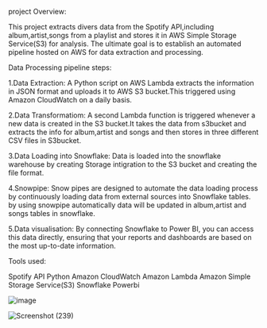 project Overview:

This project extracts divers data from the Spotify API,including album,artist,songs from a playlist and stores it in AWS Simple Storage Service(S3) for analysis. The ultimate goal is to establish an automated pipeline hosted on AWS for data extraction and processing.

Data Processing pipeline steps:

1.Data Extraction:
A Python script on AWS Lambda extracts the information in JSON format and uploads it to AWS S3 bucket.This triggered using Amazon CloudWatch on a daily basis.

2.Data Transformatiom:
A second Lambda function is triggered whenever a new data is created in the S3 bucket.It takes the data from s3bucket and extracts the info for album,artist and songs and then stores in three different CSV files in S3bucket.

3.Data Loading into Snowflake:
Data is loaded into the snowflake warehouse by creating Storage intigration to the S3 bucket and creating the file format. 

4.Snowpipe:
Snow pipes are designed to automate the data loading process by continuously loading data from external sources into Snowflake tables.
by using snowpipe automatically data will be updated in album,artist and songs tables in snowflake.

5.Data visualisation:
By connecting Snowflake to Power BI, you can access this data directly, ensuring that your reports and dashboards are based on the most up-to-date information.

Tools used:

Spotify API
Python
Amazon CloudWatch
Amazon Lambda
Amazon Simple Storage Service(S3)
Snowflake
Powerbi




![image](https://github.com/naziya-shaik/spotify_snowflake_project/assets/111407441/42b9ed73-01de-405a-b667-2c0e7f63048c)

![Screenshot (239)](https://github.com/naziya-shaik/spotify_snowflake_project/assets/111407441/6d6ec166-a4c8-4a37-9ef7-ed6260154442)
